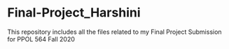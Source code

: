# Final-Project_Harshini
This repository includes all the files related to my Final Project Submission for PPOL 564 Fall 2020
